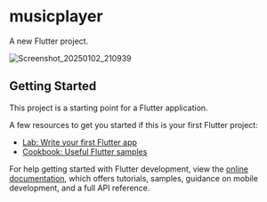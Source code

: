 # musicplayer

A new Flutter project.

![Screenshot_20250102_210939](https://github.com/user-attachments/assets/473fe31b-6dd4-4315-a341-2802f69344ea)

## Getting Started

This project is a starting point for a Flutter application.

A few resources to get you started if this is your first Flutter project:

- [Lab: Write your first Flutter app](https://docs.flutter.dev/get-started/codelab)
- [Cookbook: Useful Flutter samples](https://docs.flutter.dev/cookbook)

For help getting started with Flutter development, view the
[online documentation](https://docs.flutter.dev/), which offers tutorials,
samples, guidance on mobile development, and a full API reference.

